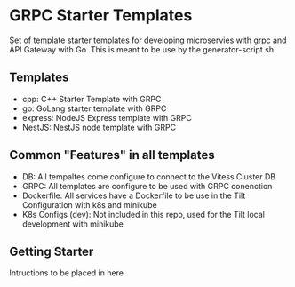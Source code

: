 # GRPC Starter Templates

Set of template starter templates for developing microservies with grpc and API Gateway with Go.
This is meant to be use by the generator-script.sh.

## Templates

- cpp: C++ Starter Template with GRPC
- go: GoLang starter template with GRPC
- express: NodeJS Express template with GRPC
- NestJS: NestJS node template with GRPC

## Common "Features" in all templates

- DB: All tempaltes come configure to connect to the Vitess Cluster DB
- GRPC: All templates are configure to be used with GRPC conenction
- Dockerfile: All services have a Dockerfile to be use in the Tilt Configuration with k8s and minikube
- K8s Configs (dev): Not included in this repo, used for the Tilt local development with minikube

## Getting Starter

Intructions to be placed in here
